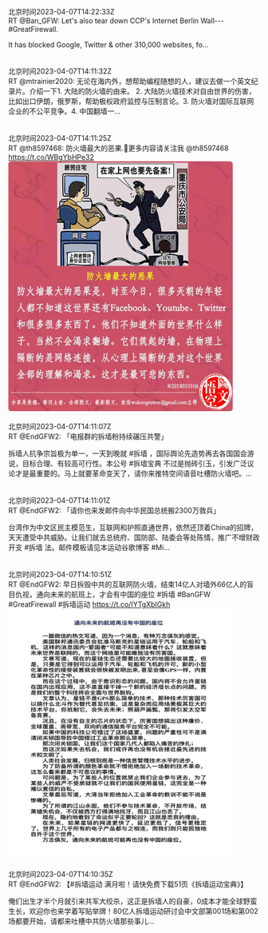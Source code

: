 北京时间2023-04-07T14:22:33Z<br>RT @Ban_GFW: Let's also tear down CCP's Internet Berlin Wall---#GreatFirewall.

It has blocked Google, Twitter &amp; other 310,000 websites, fo…<br><br><br>北京时间2023-04-07T14:11:32Z<br>RT @mtrainier2020: 无论在海内外，想帮助编程随想的人，建议去做一个英文纪录片。介绍一下1. 大陆的防火墙的由来。 2. 大陆防火墙技术对自由世界的伤害，比如出口伊朗，俄罗斯，帮助极权政府监控与压制言论。3. 防火墙对国际互联网企业的不公平竞争。4. 中国翻墙一…<br><br><br>北京时间2023-04-07T14:11:25Z<br>RT @th8597468: 防火墙最大的恶果.🌼更多内容请关注我 @th8597468 https://t.co/WBgYbHPe32<br><img src='/temp/image/2023/v-Month-4/1644221318009884674_0.jpg' width='450' height='500'><br><br>北京时间2023-04-07T14:11:07Z<br>RT @EndGFW2: 「电报群的拆墙粉持续碾压共警」

拆墙人抗争宗旨极为单一，一天到晚就 #拆墙 ，国际舆论先造势再去各国国会游说，目标合理、有较高可行性。本公号 #拆墙宝典 不过是抛砖引玉，引发广泛议论才是最重要的。马上就要革命变天了，请你来推特空间语音吐槽防火墙吧。…<br><br><br>北京时间2023-04-07T14:11:01Z<br>RT @EndGFW2: 「请你也来发邮件向中华民国总统搬2300万救兵」

台湾作为中文区民主模范生，互联网和护照直通世界，依然还顶着China的招牌，天天遭受中共威胁。让我们就去总统府、国防部、陆委会等处陈情，推广不增财政开支 #拆墙 法。邮件模板请见本运动谷歌博客
#Mi…<br><br><br>北京时间2023-04-07T14:10:51Z<br>RT @EndGFW2: 早日拆毁中共的互联网防火墙，结束14亿人对墙外66亿人的盲目仇视，通向未来的航班上，才会有中国的座位
#拆墙 #BanGFW #GreatFirewall  #拆墙运动 https://t.co/IYTgXbIGkh<br><img src='/temp/image/2023/v-Month-4/1644221177194487808_0.jpg' width='450' height='500'><br><br>北京时间2023-04-07T14:10:35Z<br>RT @EndGFW2: 【#拆墙运动 满月啦！请快免费下载51页《拆墙运动宝典》】

俺们出生才半个月就引来共军大绞杀，这正是拆墙人的自豪，0成本才能全球野蛮生长，欢迎你也来学着写贴举牌！80亿人拆墙运动研讨会中文部第001场和第002场都要开始，请都来吐槽中共防火墙那些事儿…<br><br><br>